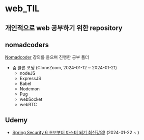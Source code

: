 # web_TIL
개인적으로 web 공부하기 위한 repository
----

## nomadcoders
[Nomadcoder](https://nomadcoders.co/) 강의를 들으며 진행한 공부 폴더

* 줌 클론 코딩 (CloneZoom, 2024-01-12 ~ 2024-01-21)
    * nodeJS
    * ExpressJS
    * Babel
    * Nodemon
    * Pug
    * webSocket
    * webRTC

## Udemy
* [Spring Security 6 초보부터 마스터 되기 최신강의!](https://www.udemy.com/course/spring-security-6-jwt-oauth2-korean/)
(2024-01-22 ~ )
